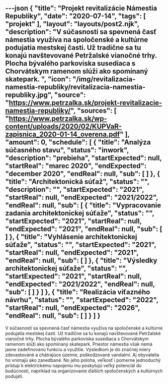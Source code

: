 ---json
{
   "title": "Projekt revitalizácie Námestia Republiky",
   "date": "2020-07-14",
   "tags": [
      "projekt"
   ],
   "layout": "layouts/post2.njk",
   "description": "V súčasnosti sa spevnená časť námestia využíva na spoločenské a kultúrne podujatia mestskej časti. Už tradične sa tu konajú navštevované Petržalské vianočné trhy. Plocha bývalého parkoviska susediaca s Chorvátskym ramenom slúži ako spomínaný skatepark. ",
   "icon": "/img/revitalizacia-namestia-republiky/revitalizacia-namestia-republiky.jpg",
   "source": "https://www.petrzalka.sk/projekt-revitalizacie-namestia-republiky/",
   "sources": [ "https://www.petrzalka.sk/wp-content/uploads/2020/02/KUPVaR-zapisnica_2020-01-14_overena.pdf"
   ],
   "amount": 0,
   "schedule": [
      {
         "title": "Analýza súčasného stavu",
         "status": "inwork",
         "description": "prebieha",
         "startExpected": null,
         "startReal": "marec 2020",
         "endExpected": "december 2020",
         "endReal": null,
         "sub": [  ]
      }, 
      {
         "title": "Architektonická súťaž",
         "status": "",
         "description": "",
         "startExpected": "2021",
         "startReal": null,
         "endExpected": "2021/2022",
         "endReal": null,
         "sub": [ 
            {
               "title": "Vypracovanie zadania architektonickej súťaže",
               "status": "",
               "startExpected": "2021",
               "startReal": null,
               "endExpected": "2021",
               "endReal": null,
               "sub": [  ]
            },
            {
               "title": "Vyhlásenie architektonickej súťaže",
               "status": "",
               "startExpected": "2021",
               "startReal": null,
               "endExpected": "2021",
               "endReal": null,
               "sub": [  ]
            },
            {
               "title": "Výsledky architektonickej súťaže",
               "status": "",
               "startExpected": "2021",
               "startReal": null,
               "endExpected": "2021/2022",
               "endReal": null,
               "sub": [  ]
            }
         ]
      },
      {
         "title": "Realizácia víťazného návrhu",
         "status": "",
         "startExpected": "2022",
         "startReal": null,
         "endExpected": "2026",
         "endReal": null,
         "sub": [  ]
      }
   ]
}
---
V súčasnosti sa spevnená časť námestia využíva na spoločenské a kultúrne podujatia mestskej časti. Už tradične sa tu konajú navštevované Petržalské vianočné trhy. Plocha bývalého parkoviska susediaca s Chorvátskym ramenom slúži ako spomínaný skatepark. Priestor námestia však nemá jasne zadefinovanú funkciu a využitie. Výsledkom je do značnej miery zdevastované a chátrajúce územie, poškodzované vandalmi. Aj obyvatelia ho vnímajú ako zanedbané. No jeho poloha, veľkosť i pomerne jednoduchý prístup k elektrickému napojeniu mu poskytujú veľký potenciál do budúcnosti, napríklad na organizovanie ďalších spoločenských a kultúrnych podujatí.